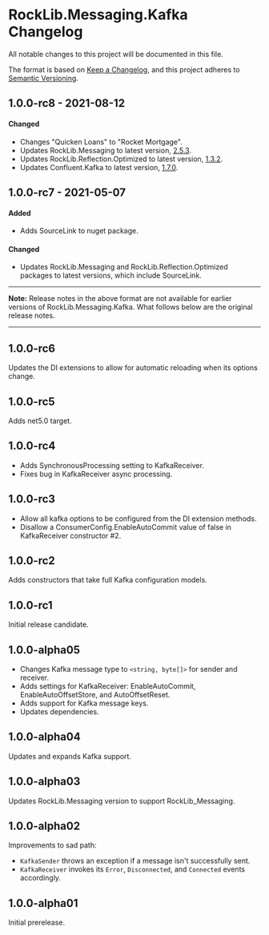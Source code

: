 # RockLib.Messaging.Kafka Changelog

All notable changes to this project will be documented in this file.

The format is based on [Keep a Changelog](https://keepachangelog.com/en/1.0.0/),
and this project adheres to [Semantic Versioning](https://semver.org/spec/v2.0.0.html).

## 1.0.0-rc8 - 2021-08-12

#### Changed

- Changes "Quicken Loans" to "Rocket Mortgage".
- Updates RockLib.Messaging to latest version, [2.5.3](https://github.com/RockLib/RockLib.Messaging/blob/main/RockLib.Messaging/CHANGELOG.md#253---2021-08-12).
- Updates RockLib.Reflection.Optimized to latest version, [1.3.2](https://github.com/RockLib/RockLib.Reflection.Optimized/blob/main/RockLib.Reflection.Optimized/CHANGELOG.md#132---2021-08-11).
- Updates Confluent.Kafka to latest version, [1.7.0](https://github.com/confluentinc/confluent-kafka-dotnet/releases/tag/v1.7.0).

## 1.0.0-rc7 - 2021-05-07

#### Added

- Adds SourceLink to nuget package.

#### Changed

- Updates RockLib.Messaging and RockLib.Reflection.Optimized packages to latest versions, which include SourceLink.

----

**Note:** Release notes in the above format are not available for earlier versions of
RockLib.Messaging.Kafka. What follows below are the original release notes.

----

## 1.0.0-rc6

Updates the DI extensions to allow for automatic reloading when its options change.

## 1.0.0-rc5

Adds net5.0 target.

## 1.0.0-rc4

- Adds SynchronousProcessing setting to KafkaReceiver.
- Fixes bug in KafkaReceiver async processing.

## 1.0.0-rc3

- Allow all kafka options to be configured from the DI extension methods.
- Disallow a ConsumerConfig.EnableAutoCommit value of false in KafkaReceiver constructor #2.

## 1.0.0-rc2

Adds constructors that take full Kafka configuration models.

## 1.0.0-rc1

Initial release candidate.

## 1.0.0-alpha05

- Changes Kafka message type to `<string, byte[]>` for sender and receiver.
- Adds settings for KafkaReceiver: EnableAutoCommit, EnableAutoOffsetStore, and AutoOffsetReset.
- Adds support for Kafka message keys.
- Updates dependencies.

## 1.0.0-alpha04

Updates and expands Kafka support.

## 1.0.0-alpha03

Updates RockLib.Messaging version to support RockLib_Messaging.

## 1.0.0-alpha02

Improvements to sad path:
- `KafkaSender` throws an exception if a message isn't successfully sent.
- `KafkaReceiver` invokes its `Error`, `Disconnected`, and `Connected` events accordingly.

## 1.0.0-alpha01

Initial prerelease.
